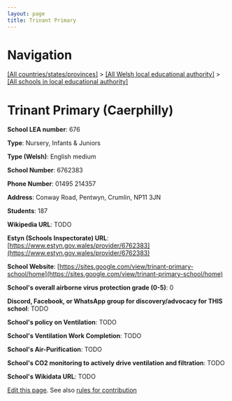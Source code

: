```yaml
---
layout: page
title: Trinant Primary
---
```

# Navigation

[[All countries/states/provinces]](../../..) > [[All Welsh local educational authority]](../..) > [[All schools in local educational authority]](..)

# Trinant Primary (Caerphilly)

**School LEA number**: 676

**Type**: Nursery, Infants & Juniors

**Type (Welsh)**: English medium

**School Number**: 6762383

**Phone Number**: 01495 214357

**Address**: Conway Road, Pentwyn, Crumlin, NP11 3JN

**Students**: 187

**Wikipedia URL**: TODO

**Estyn (Schools Inspectorate) URL**: [https://www.estyn.gov.wales/provider/6762383](https://www.estyn.gov.wales/provider/6762383)

**School Website**: [https://sites.google.com/view/trinant-primary-school/home](https://sites.google.com/view/trinant-primary-school/home)

**School's overall airborne virus protection grade (0-5)**: 0

**Discord, Facebook, or WhatsApp group for discovery/advocacy for THIS school**: TODO

**School's policy on Ventilation**: TODO

**School's Ventilation Work Completion**: TODO

**School's Air-Purification**: TODO

**School's CO2 monitoring to actively drive ventilation and filtration**: TODO

**School's Wikidata URL**: TODO




[Edit this page](https://github.com/ventilate-schools/Wales/edit/prif/./Caerphilly/Trinant_Primary.md). See also [rules for contribution](../../../contribution-rules/)